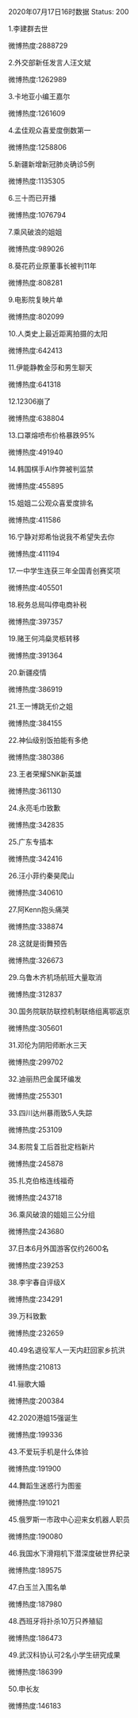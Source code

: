 2020年07月17日16时数据
Status: 200

1.李建群去世

微博热度:2888729

2.外交部新任发言人汪文斌

微博热度:1262989

3.卡地亚小编王嘉尔

微博热度:1261609

4.孟佳观众喜爱度倒数第一

微博热度:1258806

5.新疆新增新冠肺炎确诊5例

微博热度:1135305

6.三十而已开播

微博热度:1076794

7.乘风破浪的姐姐

微博热度:989026

8.葵花药业原董事长被判11年

微博热度:808281

9.电影院复映片单

微博热度:802099

10.人类史上最近距离拍摄的太阳

微博热度:642413

11.伊能静教金莎和男生聊天

微博热度:641318

12.12306崩了

微博热度:638804

13.口罩熔喷布价格暴跌95%

微博热度:491940

14.韩国棋手AI作弊被判监禁

微博热度:455895

15.姐姐二公观众喜爱度排名

微博热度:411586

16.宁静对郑希怡说我不希望失去你

微博热度:411194

17.一中学生连获三年全国青创赛奖项

微博热度:405501

18.税务总局叫停电商补税

微博热度:397357

19.赌王何鸿燊灵柩转移

微博热度:391364

20.新疆疫情

微博热度:386919

21.王一博跳无价之姐

微博热度:384155

22.神仙级别饭拍能有多绝

微博热度:380386

23.王者荣耀SNK新英雄

微博热度:361130

24.永亮毛巾致歉

微博热度:342835

25.广东专插本

微博热度:342416

26.汪小菲约秦昊爬山

微博热度:340610

27.阿Kenn抱头痛哭

微博热度:338874

28.这就是街舞预告

微博热度:326673

29.乌鲁木齐机场航班大量取消

微博热度:312837

30.国务院联防联控机制联络组离鄂返京

微博热度:305601

31.邓伦为阴阳师断水三天

微博热度:299702

32.迪丽热巴金属环编发

微博热度:255301

33.四川达州暴雨致5人失踪

微博热度:253109

34.影院复工后首批定档新片

微博热度:245878

35.扎克伯格连线福奇

微博热度:243718

36.乘风破浪的姐姐三公分组

微博热度:243680

37.日本6月外国游客仅约2600名

微博热度:239253

38.李宇春自评级X

微博热度:234291

39.万科致歉

微博热度:232659

40.49名退役军人一天内赶回家乡抗洪

微博热度:210813

41.骊歌大婚

微博热度:200384

42.2020港姐15强诞生

微博热度:199336

43.不爱玩手机是什么体验

微博热度:191900

44.舞蹈生迷惑行为图鉴

微博热度:191021

45.俄罗斯一市政中心迎来女机器人职员

微博热度:190080

46.我国水下滑翔机下潜深度破世界纪录

微博热度:189575

47.白玉兰入围名单

微博热度:187980

48.西班牙将扑杀10万只养殖貂

微博热度:186473

49.武汉科协认可2名小学生研究成果

微博热度:186399

50.申长友

微博热度:146183


